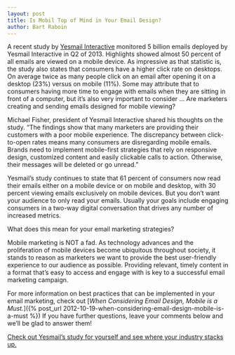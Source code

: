 ```yaml
---
layout: post
title: Is Mobil Top of Mind in Your Email Design?
author: Bart Raboin
---
```


A recent study by [Yesmail Interactive](http://www.yesmail.com/) monitored 5 billion emails deployed by Yesmail Interactive in Q2 of 2013. Highlights showed almost 50 percent of all emails are viewed on a mobile device. As impressive as that statistic is, the study also states that consumers have a higher click rate on desktops. On average twice as many people click on an email after opening it on a desktop (23%) versus on mobile (11%). Some may attribute that to consumers having more time to engage with emails when they are sitting in front of a computer, but it’s also very important to consider … Are marketers creating and sending emails designed for mobile viewing?

Michael Fisher, president of Yesmail Interactive shared his thoughts on the study. “The findings show that many marketers are providing their customers with a poor mobile experience. The discrepancy between click-to-open rates means many consumers are disregarding mobile emails. Brands need to implement mobile-first strategies that rely on responsive design, customized content and easily clickable calls to action. Otherwise, their messages will be deleted or go unread.”

Yesmail’s study continues to state that 61 percent of consumers now read their emails either on a mobile device or on mobile and desktop, with 30 percent viewing emails exclusively on mobile devices. But you don’t want your audience to only read your emails. Usually your goals include engaging consumers in a two-way digital conversation that drives any number of increased metrics.

What does this mean for your email marketing strategies?

Mobile marketing is NOT a fad. As technology advances and the proliferation of mobile devices become ubiquitous throughout society, it stands to reason as marketers we want to provide the best user-friendly experience to our audience as possible. Providing relevant, timely content in a format that’s easy to access and engage with is key to a successful email marketing campaign.

For more information on best practices that can be implemented in your email marketing, check out [*When Considering Email Design, Mobile is a Must.*]({% post_url 2012-10-19-when-considering-email-design-mobile-is-a-must %}) If you have further questions, leave your comments below and we’ll be glad to answer them!


[Check out Yesmail’s study for yourself and see where your industry stacks up.](http://www.yesmail.com/resources/benchmarks/yesmails-email-marketing-compass-mobile-effect)
